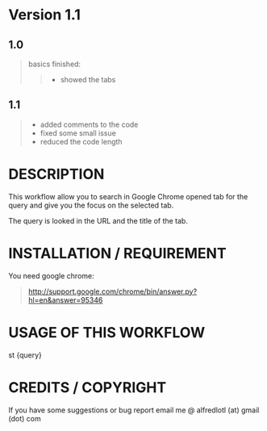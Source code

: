 
# Version 1.1

## 1.0
> basics finished:
> > - showed the tabs

## 1.1
> - added comments to the code
> - fixed some small issue 
> - reduced the code length


# DESCRIPTION

This workflow allow you to search in Google Chrome opened tab for the query and give you the focus on the selected tab.

The query is looked in the URL and the title of the tab.


# INSTALLATION / REQUIREMENT

You need google chrome: 
> http://support.google.com/chrome/bin/answer.py?hl=en&answer=95346


# USAGE OF THIS WORKFLOW

st {query}


# CREDITS / COPYRIGHT

If you have some suggestions or bug report email me @ alfredlotl (at) gmail (dot) com
